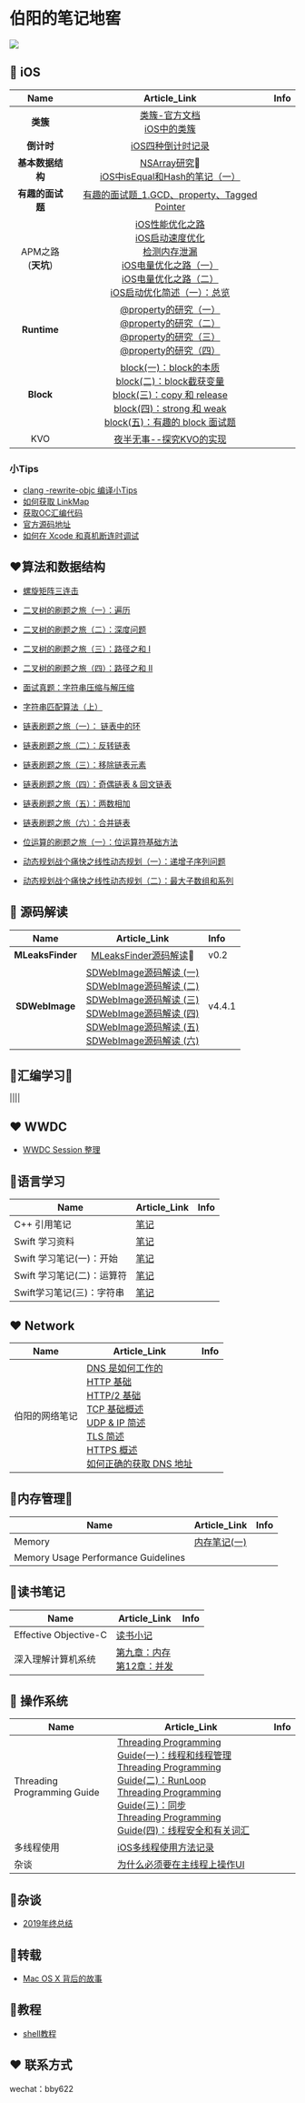 # 伯阳的笔记地窖

![](https://github.com/BiBoyang/Study/blob/master/Image/changbaoshan.png?raw=true)
<!--标注：
🚧：施工中 
🤓：随便看看
👀：值得细看
🔄：需要返工
🐕：需要返工
🤔：正在学习
-->

## 📱 iOS
|  Name | Article_Link  |  Info |
|:-------:|:-------:|:------|
| **类簇**  |  [类簇-官方文档](https://github.com/BiBoyang/Study/blob/master/File/001.md)<br>[iOS中的类簇](https://github.com/BiBoyang/Study/blob/master/File/002.md)|   |
| **倒计时**  |  [iOS四种倒计时记录](https://github.com/BiBoyang/Study/blob/master/File/003.md) |   |
|  **基本数据结构** |  [NSArray研究](https://github.com/BiBoyang/Study/blob/master/File/004.md)👀<br>[iOS中isEqual和Hash的笔记（一）](https://github.com/BiBoyang/Study/blob/master/File/hash_01.md) |   |
| **有趣的面试题**  | [有趣的面试题_1.GCD、property、Tagged Pointer](https://github.com/BiBoyang/Study/blob/master/File/InterviewQue_01%20.md)   
| APM之路<br>(**天坑**) |  [iOS性能优化之路](https://github.com/BiBoyang/Study/blob/master/File/iOS_APM_04.md)<br>[iOS启动速度优化](https://github.com/BiBoyang/Study/blob/master/File/iOS_APM_03.md)<br>[检测内存泄漏](https://github.com/BiBoyang/Study/blob/master/File/iOS_APM_10.md)<br>[iOS电量优化之路（一）](https://github.com/BiBoyang/Study/blob/master/File/iOS_APM_01.md)<br>[iOS电量优化之路（二）](https://github.com/BiBoyang/Study/blob/master/File/iOS_APM_02.md)<br>[iOS启动优化简述（一）：总览](https://github.com/BiBoyang/BoyangBlog/blob/master/File/iOS_StartupTime_01.md)|
 **Runtime** | [@property的研究（一）](https://github.com/BiBoyang/BoyangBlog/blob/master/File/iOS_Property_01.md)<br>[@property的研究（二）](https://github.com/BiBoyang/BoyangBlog/blob/master/File/iOS_Property_02.md)<br>[@property的研究（三）](https://github.com/BiBoyang/BoyangBlog/blob/master/File/iOS_Property_03.md)<br>[@property的研究（四）](https://github.com/BiBoyang/BoyangBlog/blob/master/File/iOS_Property_04.md) |
|  **Block** | [block(一)：block的本质](https://github.com/BiBoyang/BoyangBlog/blob/master/File/Block_01.md)<br>[block(二)：block截获变量](https://github.com/BiBoyang/BoyangBlog/blob/master/File/Block_02.md)<br>[block(三)：copy 和 release](https://github.com/BiBoyang/BoyangBlog/blob/master/File/Block_03.md)<br>[block(四)：strong 和 weak](https://github.com/BiBoyang/BoyangBlog/blob/master/File/Block_04.md)<br>[block(五)：有趣的 block 面试题](https://github.com/BiBoyang/BoyangBlog/blob/master/File/Block_05.md)   |   |
|KVO|[夜半无事--探究KVO的实现](https://github.com/BiBoyang/Study/blob/master/File/KVO_00.md)|  |


### 小Tips

* [clang -rewrite-objc 编译小Tips](https://github.com/BiBoyang/BoyangBlog/blob/master/File/iOS_Tips/iOS_Tips_01.md)
* [如何获取 LinkMap](https://github.com/BiBoyang/BoyangBlog/blob/master/File/iOS_Tips/iOS_Tips_02.md)
* [获取OC汇编代码](https://github.com/BiBoyang/BoyangBlog/blob/master/File/iOS_Tips/iOS_Tips_03.md)
* [官方源码地址](https://github.com/BiBoyang/BoyangBlog/blob/master/File/iOS_Tips/iOS_Tips_04.md)
* [如何在 Xcode 和真机断连时调试](https://github.com/BiBoyang/BoyangBlog/blob/master/File/iOS_Tips/iOS_Tips_05.md)

## ♥️算法和数据结构

* [螺旋矩阵三连击](https://github.com/BiBoyang/BoyangBlog/blob/master/File/Algorithm/Spiral_Matrix.md)

* [二叉树的刷题之旅（一）：遍历](https://github.com/BiBoyang/BoyangBlog/blob/master/File/Algorithm/Binary_Tree_01.md)

* [二叉树的刷题之旅（二）：深度问题](https://github.com/BiBoyang/BoyangBlog/blob/master/File/Algorithm/Binary_Tree_02.md)

* [二叉树的刷题之旅（三）：路径之和 I ](https://github.com/BiBoyang/BoyangBlog/blob/master/File/Algorithm/Binary_Tree_03.md)

* [二叉树的刷题之旅（四）：路径之和 II](https://github.com/BiBoyang/BoyangBlog/blob/master/File/Algorithm/Binary_Tree_04.md)

* [面试真题：字符串压缩与解压缩](https://github.com/BiBoyang/BoyangBlog/blob/master/File/Algorithm/String_Condense.md)

* [字符串匹配算法（上）](https://github.com/BiBoyang/BoyangBlog/blob/master/File/Algorithm/String_Matching.md)

* [链表刷题之旅（一）： 链表中的环](https://github.com/BiBoyang/BoyangBlog/blob/master/File/Algorithm/Linked_List_01.md)

* [链表刷题之旅（二）：反转链表](https://github.com/BiBoyang/BoyangBlog/blob/master/File/Algorithm/Linked_List_02.md)

* [链表刷题之旅（三）：移除链表元素](https://github.com/BiBoyang/BoyangBlog/blob/master/File/Algorithm/Linked_List_03.md)

* [链表刷题之旅（四）：奇偶链表 & 回文链表](https://github.com/BiBoyang/BoyangBlog/blob/master/File/Algorithm/Linked_List_04.md)

* [链表刷题之旅（五）：两数相加](https://github.com/BiBoyang/BoyangBlog/blob/master/File/Algorithm/Linked_List_05.md)

* [链表刷题之旅（六）：合并链表](https://github.com/BiBoyang/BoyangBlog/blob/master/File/Algorithm/Linked_List_06.md)

* [位运算的刷题之旅（一）：位运算符基础方法](https://github.com/BiBoyang/BoyangBlog/blob/master/File/Algorithm/Algorithm_Item_07.md)

* [动态规划战个痛快之线性动态规划（一）：递增子序列问题](https://github.com/BiBoyang/BoyangBlog/blob/master/File/Algorithm/DP_01.md)

* [动态规划战个痛快之线性动态规划（二）：最大子数组和系列](https://github.com/BiBoyang/BoyangBlog/blob/master/File/Algorithm/DP_02.md)

##  📖 源码解读
|  Name | Article_Link  |  Info |
|:-------:|:-------:|:------|
| **MLeaksFinder**  |  [MLeaksFinder源码解读](https://github.com/BiBoyang/BoyangBlog/blob/master/File/iOS_APM_10.md)👀|v0.2 | 
| **SDWebImage**  | [SDWebImage源码解读 (一)](https://github.com/BiBoyang/Study/blob/master/File/code_reader_01.md)<br>[SDWebImage源码解读 (二)](https://github.com/BiBoyang/Study/blob/master/File/code_reader_02.md)<br>[SDWebImage源码解读 (三)](https://github.com/BiBoyang/Study/blob/master/File/code_reader_03.md)<br>[SDWebImage源码解读 (四)](https://github.com/BiBoyang/Study/blob/master/File/code_reader_04.md)<br>[SDWebImage源码解读 (五)](https://github.com/BiBoyang/Study/blob/master/File/code_reader_05.md)<br>[SDWebImage源码解读 (六)](https://github.com/BiBoyang/Study/blob/master/File/code_reader_06.md)  |  v4.4.1 |

## 🐯汇编学习🚧
||||

## ♥️ WWDC
* [WWDC Session 整理](https://github.com/BiBoyang/BoyangBlog/blob/master/File/WWDC/WWDC_00.md)


## 📘语言学习

|Name|Article_Link|Info|
|---|---|---|
|C++ 引用笔记|[笔记](https://github.com/BiBoyang/BoyangBlog/blob/master/File/C:C%2B%2B/C%2B%2B_01.md)||
|Swift 学习资料|[笔记](https://github.com/BiBoyang/BoyangBlog/blob/master/File/Swift_Study_Note/Swift_Study_Note_00.md)||
|Swift 学习笔记(一)：开始 |[笔记](https://github.com/BiBoyang/BoyangBlog/blob/master/File/Swift_Study_Note/Swift_Study_Note_01.md)||
|Swift 学习笔记(二)：运算符 |[笔记](https://github.com/BiBoyang/BoyangBlog/blob/master/File/Swift_Study_Note/Swift_Study_Note_02.md)||
|Swift学习笔记(三)：字符串 |[笔记](https://github.com/BiBoyang/BoyangBlog/blob/master/File/Swift_Study_Note/Swift_Study_Note_03.md)||


## ♥️ Network

|Name|Article_Link|Info|
|---|---|---|
|伯阳的网络笔记|[DNS 是如何工作的](https://github.com/BiBoyang/BoyangBlog/blob/master/File/NetWork_01.md)<br>[HTTP 基础](https://github.com/BiBoyang/BoyangBlog/blob/master/File/NetWork_02.md)<br>[HTTP/2 基础](https://github.com/BiBoyang/BoyangBlog/blob/master/File/NetWork_03.md)<br>[TCP 基础概述](https://github.com/BiBoyang/BoyangBlog/blob/master/File/NetWork_04.md)<br>[UDP & IP 简述](https://github.com/BiBoyang/BoyangBlog/blob/master/File/NetWork_05.md)<br>[TLS 简述](https://github.com/BiBoyang/BoyangBlog/blob/master/File/NetWork_06.md)<br>[HTTPS 概述](https://github.com/BiBoyang/BoyangBlog/blob/master/File/NetWork_07.md)<br>[如何正确的获取 DNS 地址](https://github.com/BiBoyang/BoyangBlog/blob/41633056dd694e15af3b0b8254b2fa981e79c7df/File/NetWork_13.md)||


## 📘内存管理🚧

|Name|Article_Link|Info|
|---|---|---|
|Memory|[内存笔记(一)](https://github.com/BiBoyang/BoyangBlog/blob/master/File/memory_01.md)||
|Memory Usage Performance Guidelines|||

##  📒读书笔记
|  Name | Article_Link  |  Info |
|---|---|---|
| Effective Objective-C  | [读书小记](https://github.com/BiBoyang/BoyangBlog/blob/master/File/009.md) |   |
|深入理解计算机系统|[第九章：内存](https://github.com/BiBoyang/BoyangBlog/blob/master/File/memory_01.md)<br>[第12章：并发](https://github.com/BiBoyang/Study/blob/master/File/CSAPP_12.md)||

## 🍎 操作系统
|Name|Article_Link|Info|
|---|---|---|
|Threading Programming Guide|[Threading Programming Guide(一)：线程和线程管理](https://github.com/BiBoyang/Study/blob/master/File/Thread_00.md)<br>[Threading Programming Guide(二)：RunLoop](https://github.com/BiBoyang/Study/blob/master/File/Thread_01.md)<br>[Threading Programming Guide(三)：同步](https://github.com/BiBoyang/Study/blob/master/File/Thread_02.md)<br>[Threading Programming Guide(四)：线程安全和有关词汇](https://github.com/BiBoyang/Study/blob/master/File/Thread_03.md)||
|多线程使用|[iOS多线程使用方法记录](https://github.com/BiBoyang/Study/blob/master/File/Thread_04.md)||
|杂谈|[为什么必须要在主线程上操作UI](https://github.com/BiBoyang/Study/blob/master/File/Thread_06.md)||


## 🍎杂谈
* [2019年终总结](https://github.com/BiBoyang/BoyangBlog/blob/master/File/005.md)

## 🍎转载
* [Mac OS X 背后的故事](https://github.com/BiBoyang/BoyangBlog/blob/master/File/006.md)

## 🍎教程
* [shell教程](https://www.runoob.com/linux/linux-shell.html)


## ♥️ 联系方式

wechat：bby622

